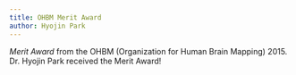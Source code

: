 ```yaml
---
title: OHBM Merit Award
author: Hyojin Park
---
```

*Merit Award* from the OHBM (Organization for Human Brain Mapping) 2015. <br>
Dr. Hyojin Park received the Merit Award! 
